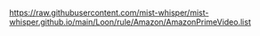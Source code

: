 https://raw.githubusercontent.com/mist-whisper/mist-whisper.github.io/main/Loon/rule/Amazon/AmazonPrimeVideo.list

